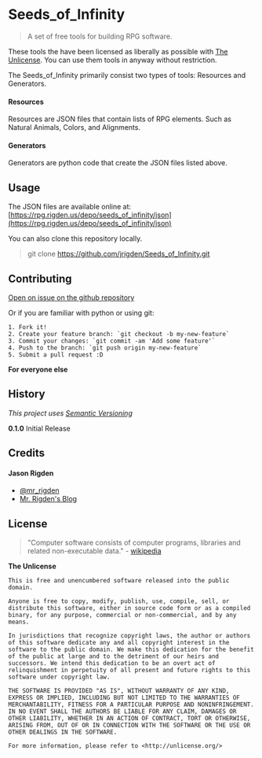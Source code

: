 # Seeds_of_Infinity

> A set of free tools for building RPG software.

These tools the have been licensed as liberally as possible with [The Unlicense](http://unlicense.org/). 
You can use them tools in anyway without restriction.

The Seeds_of_Infinity primarily consist two types of tools: Resources and Generators. 



#### Resources

Resources are JSON files that contain lists of RPG elements. Such as Natural Animals, Colors, and Alignments. 

#### Generators

Generators are python code that create the JSON files listed above.


## Usage

The JSON files are available online at: [https://rpg.rigden.us/depo/seeds_of_infinity/json](https://rpg.rigden.us/depo/seeds_of_infinity/json)

You can also clone this repository locally.

> git clone https://github.com/jrigden/Seeds_of_Infinity.git


## Contributing

[Open on issue on the github repository](https://github.com/jrigden/Seeds_of_Infinity/issues)

Or if you are familiar with python or using git:

```
1. Fork it!
2. Create your feature branch: `git checkout -b my-new-feature`
3. Commit your changes: `git commit -am 'Add some feature'`
4. Push to the branch: `git push origin my-new-feature`
5. Submit a pull request :D
```

**For everyone else**


## History

*This project uses [Semantic Versioning](http://semver.org/)*

**0.1.0** Initial Release


## Credits

#### Jason Rigden
* [@mr_rigden](https://twitter.com/mr_rigden)
* [Mr. Rigden's Blog ](https://jason.rigden.us)

## License

> "Computer software consists of computer programs, libraries and related non-executable data." - [wikipedia](https://en.wikipedia.org/wiki/Software)


**The Unlicense**

```
This is free and unencumbered software released into the public domain.

Anyone is free to copy, modify, publish, use, compile, sell, or
distribute this software, either in source code form or as a compiled
binary, for any purpose, commercial or non-commercial, and by any
means.

In jurisdictions that recognize copyright laws, the author or authors
of this software dedicate any and all copyright interest in the
software to the public domain. We make this dedication for the benefit
of the public at large and to the detriment of our heirs and
successors. We intend this dedication to be an overt act of
relinquishment in perpetuity of all present and future rights to this
software under copyright law.

THE SOFTWARE IS PROVIDED "AS IS", WITHOUT WARRANTY OF ANY KIND,
EXPRESS OR IMPLIED, INCLUDING BUT NOT LIMITED TO THE WARRANTIES OF
MERCHANTABILITY, FITNESS FOR A PARTICULAR PURPOSE AND NONINFRINGEMENT.
IN NO EVENT SHALL THE AUTHORS BE LIABLE FOR ANY CLAIM, DAMAGES OR
OTHER LIABILITY, WHETHER IN AN ACTION OF CONTRACT, TORT OR OTHERWISE,
ARISING FROM, OUT OF OR IN CONNECTION WITH THE SOFTWARE OR THE USE OR
OTHER DEALINGS IN THE SOFTWARE.

For more information, please refer to <http://unlicense.org/>
```
